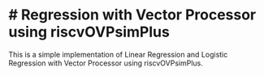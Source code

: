 # # **Regression with Vector Processor using riscvOVPsimPlus**

This is a simple implementation of Linear Regression and Logistic Regression with Vector Processor using riscvOVPsimPlus.

